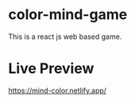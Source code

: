 # color-mind-game

This is a react js web based game.


# Live Preview

https://mind-color.netlify.app/

